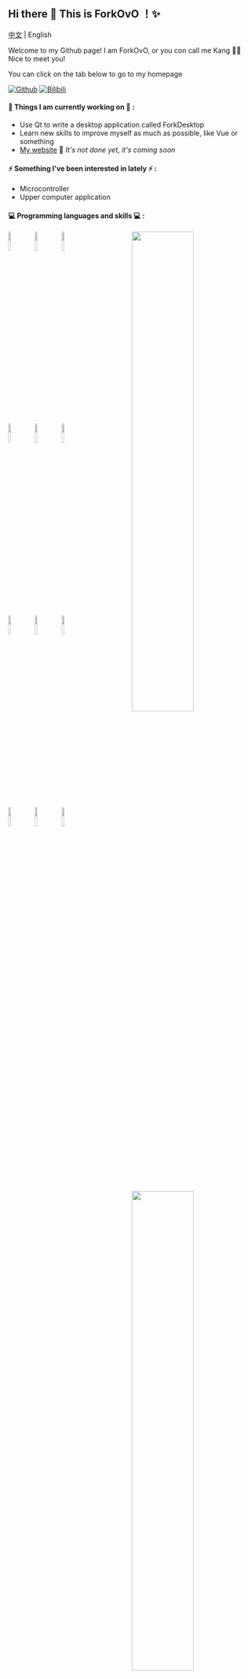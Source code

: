 ## Hi there 👋 This is ForkOvO ！✨ 

[中文](README_cn.md) | English

Welcome to my Github page! I am ForkOvO, or you con call me Kang 🙋‍♂️ Nice to meet you! 

You can click on the tab below to go to my homepage

[![Github](https://img.shields.io/badge/-Github-000?style=flat&logo=Github&logoColor=white)](https://github.com/ForkOvO)
[![Bilibili](https://img.shields.io/badge/-Bilibili-blue?style=flat&logo=Bilibili&logoColor=pink)](https://space.bilibili.com/387426555)

#### 🌱 Things I am currently working on 🌱 : 

+ Use Qt to write a desktop application called ForkDesktop
+ Learn new skills to improve myself as much as possible, like Vue or something
+ [My website](https://ForkOvO.github.io) 🚀 *It's not done yet, it's coming soon*


#### ⚡ Something I've been interested in lately ⚡ : 

+ Microcontroller
+ Upper computer application

#### :computer: Programming languages and skills :computer: : 

<p>
<img width="50%" align="right" src="https://github-readme-stats.vercel.app/api?username=ForkOvO&show_icons=true&theme=dracula&include_all_commits=true" />
<img width="50%" align="right" src="https://github-readme-stats.vercel.app/api/top-langs/?username=ForkOvO&layout=compact&theme=dracula" />
<code><img width="10%" src="https://www.vectorlogo.zone/logos/open-std_c/open-std_c-icon~alt.svg"></code>
<code><img width="10%" src="https://www.vectorlogo.zone/logos/isocpp/isocpp-icon.svg"></code>
<code><img width="10%" src="https://www.vectorlogo.zone/logos/cmake/cmake-icon.svg"></code>
<br/>
<code><img width="10%" src="https://www.vectorlogo.zone/logos/qtio/qtio-icon.svg"></code>
<code><img width="10%" src="https://www.vectorlogo.zone/logos/arduino/arduino-icon.svg"></code>
<code><img width="10%" src="https://www.vectorlogo.zone/logos/linux/linux-icon.svg"></code>
<br/>
<code><img width="10%" src="https://www.vectorlogo.zone/logos/git-scm/git-scm-icon.svg"></code>
<code><img width="10%" src="https://www.vectorlogo.zone/logos/visualstudio_code/visualstudio_code-icon.svg"></code>
<code><img width="10%" src="https://www.vectorlogo.zone/logos/python/python-icon.svg"></code>
<br/>
<code><img width="10%" src="https://www.vectorlogo.zone/logos/mysql/mysql-icon.svg"></code>
<code><img width="10%" src="https://www.vectorlogo.zone/logos/java/java-icon.svg"></code>
<code><img width="10%" src="https://www.vectorlogo.zone/logos/vuejs/vuejs-icon.svg"></code>
</p>

<img width="100%" src="https://github-profile-trophy.vercel.app/?username=ForkOvO&theme=onedark" />

#### 💖 You are welcome to communicate with me 💖

+ QQ: `2985385632`
+ bilibili: `十_OvO`
